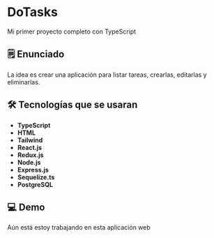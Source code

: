 # DoTasks

Mi primer proyecto completo con TypeScript

## 🗒️ Enunciado

La idea es crear una aplicación para listar tareas, crearlas, editarlas y eliminarlas.

## 🛠️ Tecnologías que se usaran

- **TypeScript**
- **HTML**
- **Tailwind**
- **React.js**
- **Redux.js**
- **Node.js**
- **Express.js**
- **Sequelize.ts**
- **PostgreSQL**

## 💻 Demo

Aún está estoy trabajando en esta aplicación web
